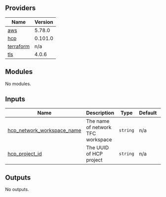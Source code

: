 <!-- BEGIN_TF_DOCS -->
## Providers

| Name | Version |
|------|---------|
| <a name="provider_aws"></a> [aws](#provider\_aws) | 5.78.0 |
| <a name="provider_hcp"></a> [hcp](#provider\_hcp) | 0.101.0 |
| <a name="provider_terraform"></a> [terraform](#provider\_terraform) | n/a |
| <a name="provider_tls"></a> [tls](#provider\_tls) | 4.0.6 |

## Modules

No modules.

## Inputs

| Name | Description | Type | Default | Required |
|------|-------------|------|---------|:--------:|
| <a name="input_hcp_network_workspace_name"></a> [hcp\_network\_workspace\_name](#input\_hcp\_network\_workspace\_name) | The name of network TFC workspace | `string` | n/a | yes |
| <a name="input_hcp_project_id"></a> [hcp\_project\_id](#input\_hcp\_project\_id) | The UUID of HCP project | `string` | n/a | yes |

## Outputs

No outputs.
<!-- END_TF_DOCS -->
